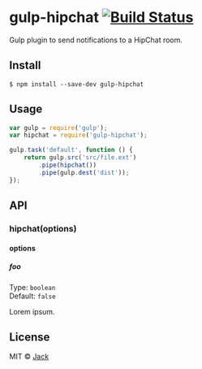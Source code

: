 # gulp-hipchat [![Build Status](https://travis-ci.org/jacopotarantino/gulp-hipchat.svg?branch=master)](https://travis-ci.org/jacopotarantino/gulp-hipchat)

Gulp plugin to send notifications to a HipChat room.

## Install

```
$ npm install --save-dev gulp-hipchat
```

## Usage

```js
var gulp = require('gulp');
var hipchat = require('gulp-hipchat');

gulp.task('default', function () {
	return gulp.src('src/file.ext')
		.pipe(hipchat())
		.pipe(gulp.dest('dist'));
});
```

## API

### hipchat(options)

#### options

##### foo

Type: `boolean`  
Default: `false`

Lorem ipsum.

## License

MIT © [Jack](https://github.com/jacopotarantino)
